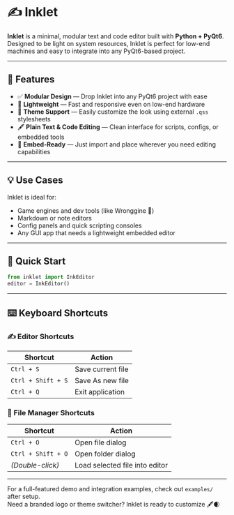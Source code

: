 

# ✍️ Inklet

**Inklet** is a minimal, modular text and code editor built with **Python + PyQt6**. Designed to be light on system resources, Inklet is perfect for low-end machines and easy to integrate into any PyQt6-based project.

---

## 🧩 Features

- ✅ **Modular Design** — Drop Inklet into any PyQt6 project with ease
- 🚀 **Lightweight** — Fast and responsive even on low-end hardware
- 🎨 **Theme Support** — Easily customize the look using external `.qss` stylesheets
- 🖋️ **Plain Text & Code Editing** — Clean interface for scripts, configs, or embedded tools
- 🔌 **Embed-Ready** — Just import and place wherever you need editing capabilities

---

## 💡 Use Cases

Inklet is ideal for:
- Game engines and dev tools (like Wronggine 🧪)
- Markdown or note editors
- Config panels and quick scripting consoles
- Any GUI app that needs a lightweight embedded editor

---

## 🚀 Quick Start
```python
from inklet import InkEditor
editor = InkEditor()
```

---

## ⌨️ Keyboard Shortcuts

### ✍️ Editor Shortcuts
| Shortcut         | Action             |
|------------------|--------------------|
| `Ctrl + S`       | Save current file  |
| `Ctrl + Shift + S` | Save As new file |
| `Ctrl + Q`       | Exit application   |

### 📁 File Manager Shortcuts
| Shortcut         | Action               |
|------------------|----------------------|
| `Ctrl + O`       | Open file dialog     |
| `Ctrl + Shift + O` | Open folder dialog  |
| *(Double-click)* | Load selected file into editor |

---

For a full-featured demo and integration examples, check out `examples/` after setup.  
Need a branded logo or theme switcher? Inklet is ready to customize 🖋️🌒

